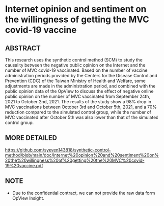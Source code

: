 # Internet opinion and sentiment on the willingness of getting the MVC covid-19 vaccine

## ABSTRACT
This research uses the synthetic control method (SCM) to study the causality between the negative public opinion on the Internet and the  number of MVC covid-19 vaccinated. Based on the number of vaccine administration periods provided by the Centers for the Disease Control and Prevention (CDC) of the Taiwan Ministry of Health and Welfare, some adjustments are made in the administration period, and combined with the public opinion data of the OpView to discuss the effect of negative online public opinion on the number of MVC vaccinated from September 24th, 2021 to October 2nd, 2021. The results of the study show a 98% drop in MVC vaccinations between October 3rd and October 5th, 2021, and a 70% reduction compared to the simulated control group, while the number of MVC vaccinated after October 5th was also lower than that of the simulated control group.

## MORE DETAILED
https://github.com/syeven143818/synthetic-control-method/blob/main/doc/Internet%20opinion%20and%20sentiment%20on%20the%20willingness%20of%20getting%20the%20MVC%20covid-19%20vaccine.pdf

## NOTE
* Due to the confidential contract, we can not provide the raw data form OpView Insight.
